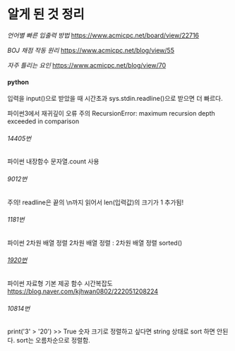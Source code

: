 # 알게 된 것 정리

*언어별 빠른 입출력 방법*
https://www.acmicpc.net/board/view/22716

*BOJ 채점 작동 원리*
https://www.acmicpc.net/blog/view/55

*자주 틀리는 요인*
https://www.acmicpc.net/blog/view/70

#### python
입력을 input()으로 받았을 때 시간초과
sys.stdin.readline()으로 받으면 더 빠르다.



파이썬3에서 재귀깊이 오류 주의
RecursionError: maximum recursion depth exceeded in comparison


###### 14405번
파이썬 내장함수 문자열.count 사용

###### 9012번
주의!
readline은 끝의 \n까지 읽어서 len(입력값)의 크기가 1 추가됨!

###### 1181번
파이썬 2차원 배열 정렬 2차원 배열 정렬 : 2차원 배열 정렬 sorted()

###### [1920번](https://github.com/Turtle-Hwan/Algorithm/commit/2a3b98e4ae837c76aeecd07eb5049a030050a46c#)
파이썬 자료형 기본 제공 함수 시간복잡도
https://blog.naver.com/kjhwan0802/222051208224

###### 10814번
print('3' > '20')
\>> True
숫자 크기로 정렬하고 싶다면 string 상태로 sort 하면 안된다.
sort는 오름차순으로 정렬함.